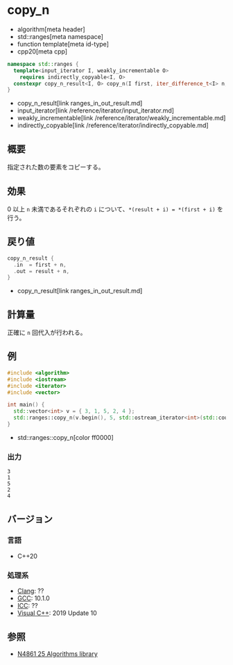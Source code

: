 # copy_n
* algorithm[meta header]
* std::ranges[meta namespace]
* function template[meta id-type]
* cpp20[meta cpp]


```cpp
namespace std::ranges {
  template<input_iterator I, weakly_incrementable O>
    requires indirectly_copyable<I, O>
  constexpr copy_n_result<I, O> copy_n(I first, iter_difference_t<I> n, O result);
}
```
* copy_n_result[link ranges_in_out_result.md]
* input_iterator[link /reference/iterator/input_iterator.md]
* weakly_incrementable[link /reference/iterator/weakly_incrementable.md]
* indirectly_copyable[link /reference/iterator/indirectly_copyable.md]

## 概要
指定された数の要素をコピーする。


## 効果
0 以上 `n` 未満であるそれぞれの `i` について、`*(result + i) = *(first + i)` を行う。


## 戻り値
```cpp
copy_n_result {
  .in  = first + n,
  .out = result + n,
}
```
* copy_n_result[link ranges_in_out_result.md]


## 計算量
正確に `n` 回代入が行われる。


## 例
```cpp example
#include <algorithm>
#include <iostream>
#include <iterator>
#include <vector>

int main() {
  std::vector<int> v = { 3, 1, 5, 2, 4 };
  std::ranges::copy_n(v.begin(), 5, std::ostream_iterator<int>(std::cout, "\n"));
}
```
* std::ranges::copy_n[color ff0000]

### 出力
```
3
1
5
2
4
```

## バージョン
### 言語
- C++20

### 処理系
- [Clang](/implementation.md#clang): ??
- [GCC](/implementation.md#gcc): 10.1.0
- [ICC](/implementation.md#icc): ??
- [Visual C++](/implementation.md#visual_cpp): 2019 Update 10

## 参照
- [N4861 25 Algorithms library](https://timsong-cpp.github.io/cppwp/n4861/algorithms)
